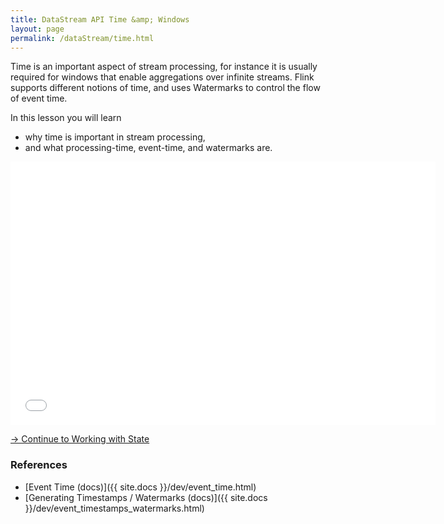 ```yaml
---
title: DataStream API Time &amp; Windows
layout: page
permalink: /dataStream/time.html
---
```


Time is an important aspect of stream processing, for instance it is usually required for windows that enable aggregations over infinite streams. Flink supports different notions of time, and uses Watermarks to control the flow of event time.

In this lesson you will learn

* why time is important in stream processing,
* and what processing-time, event-time, and watermarks are.

<iframe src="//www.slideshare.net/slideshow/embed_code/key/df79BN0OJYIVRN" width="680" height="421" frameborder="0" marginwidth="0" marginheight="0" scrolling="no"></iframe>

[-> Continue to Working with State]({{site.baseurl}}/dataStream/state.html)

### References

- [Event Time (docs)]({{ site.docs }}/dev/event_time.html)
- [Generating Timestamps / Watermarks (docs)]({{ site.docs }}/dev/event_timestamps_watermarks.html)

